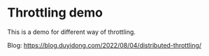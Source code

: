 # Throttling demo

This is a demo for different way of throttling.

Blog: <https://blog.duyidong.com/2022/08/04/distributed-throttling/>